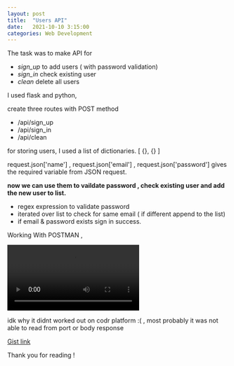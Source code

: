 ```yaml
---
layout: post
title:  "Users API"
date:   2021-10-10 3:15:00
categories: Web Development
---
```


The task was to make API for 
 - *sign_up* to add users ( with password validation)
 - *sign_in* check existing user
 - *clean*  delete all users

I used flask and python, 

create three routes with POST method
 - /api/sign_up
 - /api/sign_in
 - /api/clean

for storing users, I used a list of dictionaries. 
[ {},
  {}
]

request.json['name'] , request.json['email'] , request.json['password'] gives the required variable from JSON request.

<strong> now we can use them to vaildate password , check existing user and add the new user to list. </strong>
 - regex expression to validate password
 - iterated over list to check for same email ( if different append to the list)
 - if email & password exists sign in success.



Working With POSTMAN , 

![Demo vide0](https://user-images.githubusercontent.com/40158577/137016169-4d88f233-1410-4fa4-b94b-d44c19a415c1.mp4)



idk why it didnt worked out on codr platform :( , most probably it was not able to read from port or body response 

[Gist link](https://gist.github.com/mayukhpankaj/f2b2f2ee9cc675ca3b5c9d8f47121b97)

<script src="https://gist.github.com/mayukhpankaj/f2b2f2ee9cc675ca3b5c9d8f47121b97.js"></script> 


Thank you for reading !
